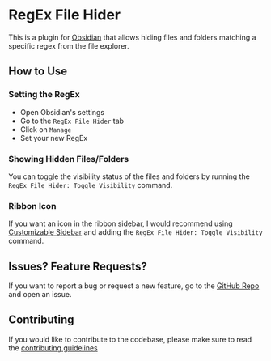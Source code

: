 # RegEx File Hider

This is a plugin for [Obsidian](https://obsidian.md) that allows hiding files and folders matching a specific regex from the file explorer.

## How to Use
### Setting the RegEx
- Open Obsidian's settings
- Go to the `RegEx File Hider` tab
- Click on `Manage`
- Set your new RegEx

### Showing Hidden Files/Folders
You can toggle the visibility status of the files and folders by running the
`RegEx File Hider: Toggle Visibility` command.

### Ribbon Icon
If you want an icon in the ribbon sidebar, I would recommend using
[Customizable Sidebar](https://github.com/phibr0/obsidian-customizable-sidebar)
and adding the `RegEx File Hider: Toggle Visibility` command.

## Issues? Feature Requests?
If you want to report a bug or request a new feature, go to the
[GitHub Repo](https://github.com/vincentscode/regex-file-hider/issues/new/choose) and
open an issue.

## Contributing
If you would like to contribute to the codebase, please make sure to read the
[contributing guidelines](https://github.com/vincentscode/regex-file-hider/blob/main/.github/contributing.md)
